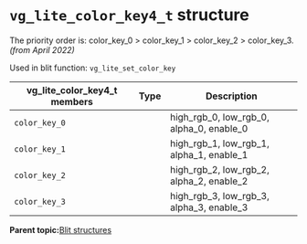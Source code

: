 # `vg_lite_color_key4_t` structure

The priority order is: color\_key\_0 \> color\_key\_1 \> color\_key\_2 \> color\_key\_3. *\(from April 2022\)*

Used in blit function: `vg_lite_set_color_key`



|**vg\_lite\_color\_key4\_t members**|**Type**|**Description**|
|------------------------------------|--------|---------------|
|`color_key_0`| |high\_rgb\_0, low\_rgb\_0, alpha\_0, enable\_0|
|`color_key_1`| |high\_rgb\_1, low\_rgb\_1, alpha\_1, enable\_1|
|`color_key_2`| |high\_rgb\_2, low\_rgb\_2, alpha\_2, enable\_2|
|`color_key_3`| |high\_rgb\_3, low\_rgb\_3, alpha\_3, enable\_3|

**Parent topic:**[Blit structures](../topics/blit_structures.md)

